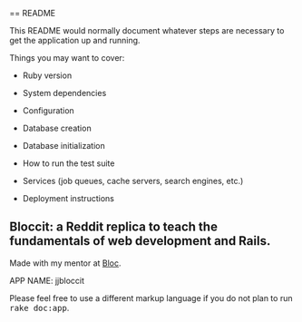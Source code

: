 == README

This README would normally document whatever steps are necessary to get the
application up and running.

Things you may want to cover:

* Ruby version

* System dependencies

* Configuration

* Database creation

* Database initialization

* How to run the test suite

* Services (job queues, cache servers, search engines, etc.)

* Deployment instructions

## Bloccit: a Reddit replica to teach the fundamentals of web development and Rails.

Made with my mentor at [Bloc](http://bloc.io).

APP NAME: jjbloccit

Please feel free to use a different markup language if you do not plan to run
<tt>rake doc:app</tt>.

